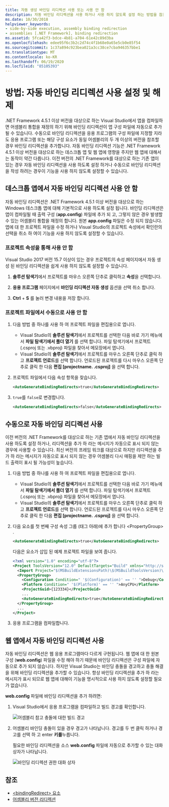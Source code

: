 ```yaml
---
title: 자동 생성 바인딩 리디렉션 사용 또는 사용 안 함
description: 자동 바인딩 리디렉션을 사용 하거나 사용 하지 않도록 설정 하는 방법을 참조 하세요. 이 기능은 .NET 4.5.1 이상을 대상으로 하는 데스크톱 앱 및 웹 앱에 영향을 줍니다.
ms.date: 10/30/2018
helpviewer_keywords:
- side-by-side execution, assembly binding redirection
- assemblies [.NET Framework], binding redirection
ms.assetid: 5fca42f3-bdce-4b81-a704-61e42c89d3ba
ms.openlocfilehash: edee95f6c3b2c2d74c4f1b68e0a65e5cb0e85f54
ms.sourcegitcommit: 1c37a894c923bea021a3cc38ce7cba946357bbe1
ms.translationtype: MT
ms.contentlocale: ko-KR
ms.lasthandoff: 06/19/2020
ms.locfileid: "85105393"
---
```

# <a name="how-to-enable-and-disable-automatic-binding-redirection"></a>방법: 자동 바인딩 리디렉션 사용 설정 및 해제

.NET Framework 4.5.1 이상 버전을 대상으로 하는 Visual Studio에서 앱을 컴파일하면 어셈블리 통합을 재정의 하기 위해 바인딩 리디렉션이 앱 구성 파일에 자동으로 추가 될 수 있습니다. 수동으로 바인딩 리디렉션을 응용 프로그램의 구성 파일에 지정할 지라도 응용 프로그램 또는 해당 구성 요소가 동일 어셈블리의 두 개 이상의 버전을 참조할 경우 바인딩 리디렉션을 추가합니다. 자동 바인딩 리디렉션 기능은 .NET Framework 4.5.1 이상 버전을 대상으로 하는 데스크톱 앱 및 웹 앱에 영향을 주지만 웹 앱에 대해서는 동작이 약간 다릅니다. 이전 버전의 .NET Framework를 대상으로 하는 기존 앱이 있는 경우 자동 바인딩 리디렉션을 사용 하도록 설정 하거나 수동으로 바인딩 리디렉션을 작성 하려는 경우이 기능을 사용 하지 않도록 설정할 수 있습니다.

## <a name="disable-automatic-binding-redirects-in-desktop-apps"></a>데스크톱 앱에서 자동 바인딩 리디렉션 사용 안 함

자동 바인딩 리디렉션은 .NET Framework 4.5.1 이상 버전을 대상으로 하는 Windows 데스크톱 앱에 대해 기본적으로 사용 하도록 설정 됩니다. 바인딩 리디렉션은 앱이 컴파일될 때 출력 구성 (**app.config**) 파일에 추가 되 고, 그렇지 않은 경우 발생할 수 있는 어셈블리 통합을 재정의 합니다. 원본 **app.config** 파일은 수정 되지 않습니다. 앱에 대 한 프로젝트 파일을 수정 하거나 Visual Studio의 프로젝트 속성에서 확인란의 선택을 취소 하 여이 기능을 사용 하지 않도록 설정할 수 있습니다.

### <a name="disable-through-project-properties"></a>프로젝트 속성을 통해 사용 안 함

Visual Studio 2017 버전 15.7 이상이 있는 경우 프로젝트의 속성 페이지에서 자동 생성 된 바인딩 리디렉션을 쉽게 사용 하지 않도록 설정할 수 있습니다.

1. **솔루션 탐색기**에서 프로젝트를 마우스 오른쪽 단추로 클릭하고 **속성**을 선택합니다.

2. **응용 프로그램** 페이지에서 **바인딩 리디렉션 자동 생성** 옵션을 선택 취소 합니다.

3. **Ctrl** + **S** 를 눌러 변경 내용을 저장 합니다.

### <a name="disable-manually-in-the-project-file"></a>프로젝트 파일에서 수동으로 사용 안 함

1. 다음 방법 중 하나를 사용 하 여 프로젝트 파일을 편집용으로 엽니다.

   - Visual Studio의 **솔루션 탐색기**에서 프로젝트를 선택한 다음 바로 가기 메뉴에서 **파일 탐색기에서 폴더 열기** 를 선택 합니다. 파일 탐색기에서 프로젝트 (.csproj 또는 .vbproj) 파일을 찾아서 메모장에서 엽니다.
   - Visual Studio의 **솔루션 탐색기**에서 프로젝트를 마우스 오른쪽 단추로 클릭 하 고 **프로젝트 언로드**를 선택 합니다. 언로드된 프로젝트를 다시 마우스 오른쪽 단추로 클릭 한 다음 **편집 [projectname. .csproj]** 을 선택 합니다.

2. 프로젝트 파일에서 다음 속성 항목을 찾습니다.

   ```xml
   <AutoGenerateBindingRedirects>true</AutoGenerateBindingRedirects>
   ```

3. `true`를 `false`로 변경합니다.

   ```xml
   <AutoGenerateBindingRedirects>false</AutoGenerateBindingRedirects>
   ```

## <a name="enable-automatic-binding-redirects-manually"></a>수동으로 자동 바인딩 리디렉션 사용

이전 버전의 .NET Framework를 대상으로 하는 기존 앱에서 자동 바인딩 리디렉션을 사용 하도록 설정 하거나, 리디렉션을 추가 하 라는 메시지가 자동으로 표시 되지 않는 경우에 사용할 수 있습니다. 최신 버전의 프레임 워크를 대상으로 하지만 리디렉션을 추가 하 라는 메시지가 자동으로 표시 되지 않는 경우 어셈블리 다시 매핑을 제안 하는 빌드 출력이 표시 될 가능성이 높습니다.

1. 다음 방법 중 하나를 사용 하 여 프로젝트 파일을 편집용으로 엽니다.

   - Visual Studio의 **솔루션 탐색기**에서 프로젝트를 선택한 다음 바로 가기 메뉴에서 **파일 탐색기에서 폴더 열기** 를 선택 합니다. 파일 탐색기에서 프로젝트 (.csproj 또는 .vbproj) 파일을 찾아서 메모장에서 엽니다.
   - Visual Studio의 **솔루션 탐색기**에서 프로젝트를 마우스 오른쪽 단추로 클릭 하 고 **프로젝트 언로드**를 선택 합니다. 언로드된 프로젝트를 다시 마우스 오른쪽 단추로 클릭 한 다음 **편집 [projectname. .csproj]** 을 선택 합니다.

2. 다음 요소를 첫 번째 구성 속성 그룹 (태그 아래)에 추가 합니다 \<PropertyGroup> .

   ```xml
   <AutoGenerateBindingRedirects>true</AutoGenerateBindingRedirects>
   ```

   다음은 요소가 삽입 된 예제 프로젝트 파일을 보여 줍니다.

   ```xml
   <?xml version="1.0" encoding="utf-8"?>
   <Project ToolsVersion="12.0" DefaultTargets="Build" xmlns="http://schemas.microsoft.com/developer/msbuild/2003">
     <Import Project="$(MSBuildExtensionsPath)\$(MSBuildToolsVersion)\Microsoft.Common.props" Condition="Exists('$(MSBuildExtensionsPath)\$(MSBuildToolsVersion)\Microsoft.Common.props')" />
     <PropertyGroup>
       <Configuration Condition=" '$(Configuration)' == '' ">Debug</Configuration>
       <Platform Condition=" '$(Platform)' == '' ">AnyCPU</Platform>
       <ProjectGuid>{123334}</ProjectGuid>
       ...
       <AutoGenerateBindingRedirects>true</AutoGenerateBindingRedirects>
     </PropertyGroup>
     ...
   </Project>
   ```

3. 응용 프로그램을 컴파일합니다.

## <a name="enable-automatic-binding-redirects-in-web-apps"></a>웹 앱에서 자동 바인딩 리디렉션 사용

자동 바인딩 리디렉션은 웹 응용 프로그램마다 다르게 구현됩니다. 웹 앱에 대 한 원본 구성 (**web.config**) 파일을 수정 해야 하기 때문에 바인딩 리디렉션은 구성 파일에 자동으로 추가 되지 않습니다. 하지만 Visual Studio는 바인딩 충돌을 경고하고 충돌 해결을 위해 바인딩 리디렉션을 추가할 수 있습니다. 항상 바인딩 리디렉션을 추가 하 라는 메시지가 표시 되므로 웹 앱에 대해이 기능을 명시적으로 사용 하지 않도록 설정할 필요가 없습니다.

**web.config** 파일에 바인딩 리디렉션을 추가 하려면:

1. Visual Studio에서 응용 프로그램을 컴파일하고 빌드 경고를 확인합니다.

   ![어셈블리 참고 충돌에 대한 빌드 경고](./media/clr-assemblyrefwarning.png "CLR_AssemblyRefWarning")

2. 어셈블리 바인딩 충돌이 있을 경우 경고가 나타납니다. 경고를 두 번 클릭 하거나 경고를 선택 하 고 enter **키를**누릅니다.

   필요한 바인딩 리디렉션을 소스 **web.config** 파일에 자동으로 추가할 수 있는 대화 상자가 나타납니다.

   ![바인딩 리디렉션 권한 대화 상자](./media/clr-addbindingredirect.png "CLR_AddBindingRedirect")

## <a name="see-also"></a>참조

- [\<bindingRedirect> 요소](./file-schema/runtime/bindingredirect-element.md)
- [어셈블리 버전 리디렉션](redirect-assembly-versions.md)
